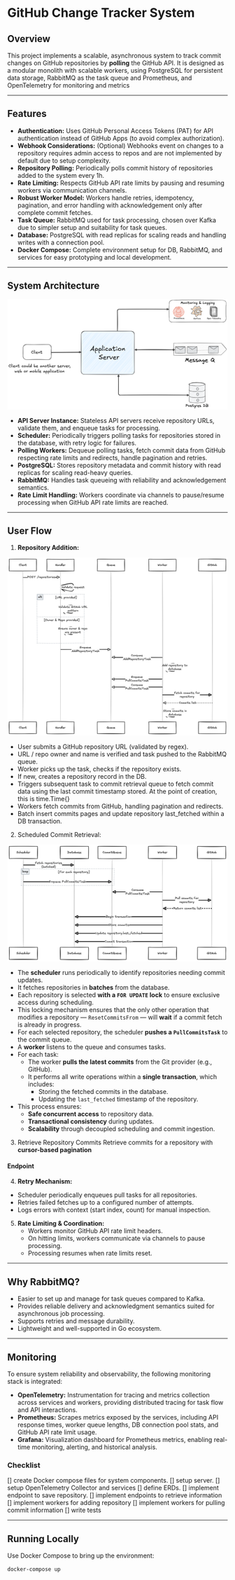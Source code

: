 # GitHub Change Tracker System

## Overview

This project implements a scalable, asynchronous system to track commit changes
on GitHub repositories by **polling** the GitHub API. It is designed as a
modular monolith with scalable workers, using PostgreSQL for persistent
data storage, RabbitMQ as the task queue and Prometheus, and OpenTelemetry
for monitoring and metrics

---

## Features

- **Authentication:** Uses GitHub Personal Access Tokens (PAT) for API
  authentication instead of GitHub Apps (to avoid complex authorization).
- **Webhook Considerations:** (Optional) Webhooks event on changes to a
  repository requires admin access to repos and are not implemented by default
  due to setup complexity.
- **Repository Polling:** Periodically polls commit history of repositories
  added to the system every 1h.
- **Rate Limiting:** Respects GitHub API rate limits by pausing and resuming
  workers via communication channels.
- **Robust Worker Model:** Workers handle retries, idempotency, pagination, and
  error handling with acknowledgement only after complete commit fetches.
- **Task Queue:** RabbitMQ used for task processing, chosen over Kafka due to
  simpler setup and suitability for task queues.
- **Database:** PostgreSQL with read replicas for scaling reads and handling
  writes with a connection pool.
- **Docker Compose:** Complete environment setup for DB, RabbitMQ, and services
  for easy prototyping and local development.

---

## System Architecture

![System Architecture Diagram](https://github.com/isongjosiah/github-change-tracker/blob/main/assets/GitHub%20Tracking%20System.png)

- **API Server Instance:** Stateless API servers receive repository URLs, validate them, and enqueue tasks for processing.
- **Scheduler:** Periodically triggers polling tasks for repositories stored in the database, with retry logic for failures.
- **Polling Workers:** Dequeue polling tasks, fetch commit data from GitHub respecting rate limits and redirects, handle pagination and retries.
- **PostgreSQL:** Stores repository metadata and commit history with read replicas for scaling read-heavy queries.
- **RabbitMQ:** Handles task queueing with reliability and acknowledgement semantics.
- **Rate Limit Handling:** Workers coordinate via channels to pause/resume processing when GitHub API rate limits are reached.

---

## User Flow

1. **Repository Addition:**

![Repository Addition Sequence Diagram](https://github.com/isongjosiah/github-change-tracker/blob/main/assets/Add%20Repository%20Seq%20Diagram.png)

- User submits a GitHub repository URL (validated by regex).
- URL / repo owner and name is verified and task pushed to the RabbitMQ queue.
- Worker picks up the task, checks if the repository exists.
- If new, creates a repository record in the DB.
- Triggers subsequent task to commit retrieval queue to fetch commit data using
  the last commit timestamp stored. At the point of creation, this is time.Time{}
- Workers fetch commits from GitHub, handling pagination and redirects.
- Batch insert commits pages and update repository last_fetched within a DB transaction.

2. Scheduled Commit Retrieval:

![Scheduled Commit Retrieval Sequence Diagram](https://github.com/isongjosiah/github-change-tracker/blob/main/assets/Pool%20Commit%20Seq%20Diagram.png)

- The **scheduler** runs periodically to identify repositories needing commit updates.
- It fetches repositories in **batches** from the database.
- Each repository is selected **with a `FOR UPDATE` lock** to ensure exclusive access during scheduling.
- This locking mechanism ensures that the only other operation that modifies a repository — `ResetCommitsFrom` — will **wait** if a commit fetch is already in progress.
- For each selected repository, the scheduler **pushes a `PullCommitsTask`** to the commit queue.
- A **worker** listens to the queue and consumes tasks.
- For each task:
  - The worker **pulls the latest commits** from the Git provider (e.g., GitHub).
  - It performs all write operations within a **single transaction**, which includes:
    - Storing the fetched commits in the database.
    - Updating the `last_fetched` timestamp of the repository.
- This process ensures:
  - **Safe concurrent access** to repository data.
  - **Transactional consistency** during updates.
  - **Scalability** through decoupled scheduling and commit ingestion.

3. Retrieve Repository Commits
   Retrieve commits for a repository with **cursor-based pagination**

#### Endpoint

4. **Retry Mechanism:**

- Scheduler periodically enqueues pull tasks for all repositories.
- Retries failed fetches up to a configured number of attempts.
- Logs errors with context (start index, count) for manual inspection.

5. **Rate Limiting & Coordination:**
   - Workers monitor GitHub API rate limit headers.
   - On hitting limits, workers communicate via channels to pause processing.
   - Processing resumes when rate limits reset.

---

## Why RabbitMQ?

- Easier to set up and manage for task queues compared to Kafka.
- Provides reliable delivery and acknowledgment semantics suited for asynchronous job processing.
- Supports retries and message durability.
- Lightweight and well-supported in Go ecosystem.

---

## Monitoring

To ensure system reliability and observability, the following monitoring stack is integrated:

- **OpenTelemetry:** Instrumentation for tracing and metrics collection across services and workers, providing distributed tracing for task flow and API interactions.
- **Prometheus:** Scrapes metrics exposed by the services, including API response times, worker queue lengths, DB connection pool stats, and GitHub API rate limit usage.
- **Grafana:** Visualization dashboard for Prometheus metrics, enabling real-time monitoring, alerting, and historical analysis.

### Checklist

[] create Docker compose files for system components.
[] setup server.
[] setup OpenTelemetry Collector and services
[] define ERDs.
[] implement endpoint to save repository.
[] implement endpoints to retrieve information
[] implement workers for adding repository
[] implement workers for pulling commit information
[] write tests

---

## Running Locally

Use Docker Compose to bring up the environment:

```bash
docker-compose up
```
